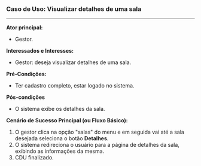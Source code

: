 ### Caso de Uso: Visualizar detalhes de uma sala
---
**Ator principal:** 
- Gestor.

**Interessados e Interesses:**
- Gestor: deseja visualizar detalhes de uma sala.

**Pré-Condições:**
- Ter cadastro completo, estar logado no sistema.

**Pós-condições**
-  O sistema exibe os detalhes da sala.

**Cenário de Sucesso Principal (ou Fluxo Básico):**

1. O gestor clica na opção "salas" do menu e em seguida vai até a sala desejada seleciona o botão **Detalhes**. 
2. O sistema redireciona o usuário para a página de detalhes da sala, exibindo as informações da mesma.
3. CDU finalizado.